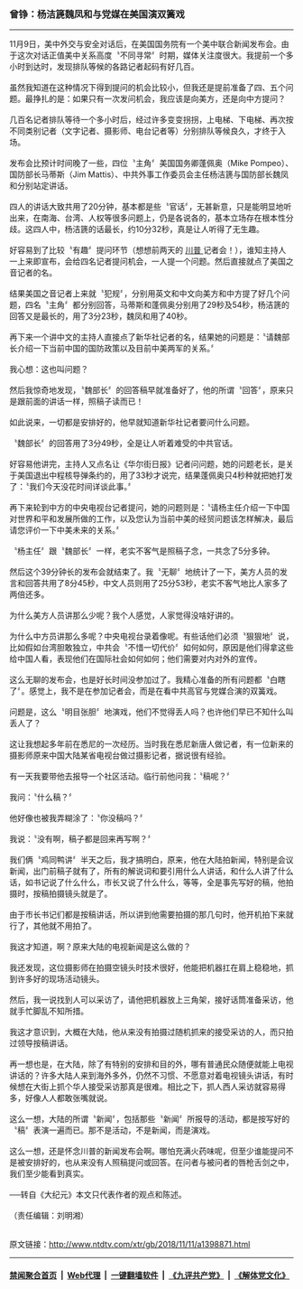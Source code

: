 ### 曾铮：杨洁篪魏凤和与党媒在美国演双簧戏
------------------------

<div class="wysiwyg">
 11月9日，美中外交与安全对话后，在美国国务院有一个美中联合新闻发布会。由于这次对话正值美中关系高度〝不同寻常〞时期，媒体关注度很大。我提前一个多小时到达时，发现排队等候的各路记者起码有好几百。
 <br/>
 <br/>
 虽然我知道在这种情况下得到提问的机会比较小，但我还是提前准备了四、五个问题。最挣扎的是：如果只有一次发问机会，我应该是向美方，还是向中方提问？
 <br/>
 <br/>
 几百名记者排队等待一个多小时后，经过许多变变拐拐，上电梯、下电梯、再次按不同类别记者（文字记者、摄影师、电台记者等）分别排队等候良久，才终于入场。
 <br/>
 <br/>
 发布会比预计时间晚了一些，四位〝主角〞美国国务卿蓬佩奥（Mike Pompeo）、国防部长马蒂斯（Jim Mattis）、中共外事工作委员会主任杨洁篪与国防部长魏凤和分别站定讲话。
 <br/>
 <br/>
 四人的讲话大致共用了20分钟，基本都是些〝官话〞，无甚新意，只是能明显地听出来，在南海、台湾、人权等很多问题上，仍是各说各的，基本立场存在根本性分歧。这四人中，杨洁篪的话最长，约10分32秒，真是让人听得了无生趣。
 <br/>
 <br/>
 好容易到了比较〝有趣〞提问环节（想想前两天的
 <a href="http://www.ntdtv.com/xtr/gb/articlelistbytag_川普.html" target="_blank">
  川普
 </a>
 记者会！），谁知主持人一上来即宣布，会给四名记者提问机会，一人提一个问题。然后直接就点了美国之音记者的名。
 <br/>
 <br/>
 结果美国之音记者上来就〝犯规〞，分别用英文和中文向美方和中方提了好几个问题，四名〝主角〞都分别回答，马蒂斯和蓬佩奥分别用了29秒及54秒，杨洁篪的回答又是最长的，用了3分23秒，魏凤和用了40秒。
 <br/>
 <br/>
 再下来一个讲中文的主持人直接点了新华社记者的名，结果她的问题是：〝请魏部长介绍一下当前中国的国防政策以及目前中美两军的关系。〞
 <br/>
 <br/>
 我心想：这也叫问题？
 <br/>
 <br/>
 然后我惊奇地发现，〝魏部长〞的回答稿早就准备好了，他的所谓〝回答〞，原来只是跟前面的讲话一样，照稿子读而已！
 <br/>
 <br/>
 如此说来，一切都是安排好的，他早就知道新华社记者要问什么问题。
 <br/>
 <br/>
 〝魏部长〞的回答用了3分49秒，全是让人听着难受的中共官话。
 <br/>
 <br/>
 好容易他讲完，主持人又点名让《华尔街日报》记者问问题，她的问题老长，是关于美国退出中程核导弹条约的，用了33秒才说完，结果蓬佩奥只4秒种就把她打发了：〝我们今天没花时间详谈此事。〞
 <br/>
 <br/>
 再下来轮到中方的中央电视台记者提问，她的问题则是：〝请杨主任介绍一下中国对世界和平和发展所做的工作，以及您认为当前中美的经贸问题该怎样解决，最后请您评价一下中美未来的关系。〞
 <br/>
 <br/>
 〝杨主任〞跟〝魏部长〞一样，老实不客气是照稿子念，一共念了5分多钟。
 <br/>
 <br/>
 然后这个39分钟长的发布会就结束了。我〝无聊〞地统计了一下，美方人员的发言和回答共用了8分45秒，中文人员则用了25分53秒，老实不客气地比人家多了两倍还多。
 <br/>
 <br/>
 为什么美方人员讲那么少呢？我个人感觉，人家觉得没啥好讲的。
 <br/>
 <br/>
 为什么中方员讲那么多呢？中央电视台录着像呢。有些话他们必须〝狠狠地〞说，比如假如台湾胆敢独立，中共会〝不惜一切代价〞如何如何，原因是他们得拿这些给中国人看，表现他们在国际社会如何如何；他们需要对内对外的宣传。
 <br/>
 <br/>
 这么无聊的发布会，也是好长时间没参加过了。我精心准备的所有问题都〝白瞎了〞。感觉上，我不是在参加记者会，而是在看中共高官与党媒合演的双簧戏。
 <br/>
 <br/>
 问题是，这么〝明目张胆〞地演戏，他们不觉得丢人吗？也许他们早已不知什么叫丢人了？
 <br/>
 <br/>
 这让我想起多年前在悉尼的一次经历。当时我在悉尼新唐人做记者，有一位新来的摄影师原来中国大陆某省电视台做过摄影记者，据说很有经验。
 <br/>
 <br/>
 有一天我要带他去报导一个社区活动。临行前他问我：〝稿呢？〞
 <br/>
 <br/>
 我问：〝什么稿？〞
 <br/>
 <br/>
 他好像也被我弄糊涂了：〝你没稿吗？〞
 <br/>
 <br/>
 我说：〝没有啊，稿子都是回来再写啊？〞
 <br/>
 <br/>
 我们俩〝鸡同鸭讲〞半天之后，我才搞明白，原来，他在大陆拍新闻，特别是会议新闻，出门前稿子就有了，所有的解说词和要引用什么人讲话，和什么人讲了什么话，如书记说了什么什么，市长又说了什么什么，等等，全是事先写好的稿，他拍摄时，按稿拍摄镜头就是了。
 <br/>
 <br/>
 由于市长书记们都是按稿讲话，所以讲到他需要拍摄的那几句时，他开机拍下来就行了，其他就不用拍了。
 <br/>
 <br/>
 我这才知道，啊？原来大陆的电视新闻是这么做的？
 <br/>
 <br/>
 我还发现，这位摄影师在拍摄空镜头时技术很好，他能把机器扛在肩上稳稳地，抓到许多好的现场活动镜头。
 <br/>
 <br/>
 然后，我一说找到人可以采访了，请他把机器放上三角架，接好话筒准备采访，他就手忙脚乱不知所措。
 <br/>
 <br/>
 我这才意识到，大概在大陆，他从来没有拍摄过随机抓来的接受采访的人，而只拍过领导按稿讲话。
 <br/>
 <br/>
 再一想也是，在大陆，除了有特别的安排和目的外，哪有普通民众随便就能上电视讲话的？许多大陆人来到海外多外，仍然不习惯、不愿意对着电视镜头讲话，有时候想在大街上抓个华人接受采访那真是很难。相比之下，抓人西人采访就容易得多，好像人人都敢张嘴就说。
 <br/>
 <br/>
 这么一想，大陆的所谓〝新闻〞，包括那些〝新闻〞所报导的活动，都是按写好的〝稿〞表演一遍而已。那不是活动，不是新闻，而是演戏。
 <br/>
 <br/>
 这么一想，还是怀念川普的新闻发布会啊。哪怕充满火药味呢，但至少谁能提问不是被安排好的，也从来没有人照稿提问或回答。在问者与被问者的唇枪舌剑之中，我们至少能看到真实。
 <br/>
 <br/>
 ──转自《大纪元》本文只代表作者的观点和陈述。
 <br/>
 <br/>
 （责任编辑：刘明湘）
</div>

<br/>原文链接：http://www.ntdtv.com/xtr/gb/2018/11/11/a1398871.html


------------------------
#### [禁闻聚合首页](https://github.com/gfw-breaker/banned-news/blob/master/README.md) &nbsp;|&nbsp; [Web代理](https://github.com/gfw-breaker/open-proxy/blob/master/README.md) &nbsp;|&nbsp; [一键翻墙软件](https://github.com/gfw-breaker/nogfw/blob/master/README.md) &nbsp;|&nbsp; [《九评共产党》](https://github.com/gfw-breaker/9ping.md/blob/master/README.md#九评之一评共产党是什么) &nbsp;|&nbsp; [《解体党文化》](https://github.com/gfw-breaker/jtdwh.md/blob/master/README.md#绪论)
